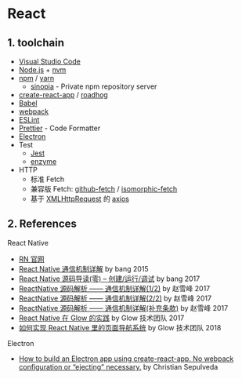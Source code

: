 # React

## 1. toolchain
- [Visual Studio Code](https://code.visualstudio.com)
- [Node.js](https://nodejs.org/en/) + [nvm](https://github.com/creationix/nvm)
- [npm](https://www.npmjs.com) / [yarn](https://yarnpkg.com/zh-Hans/)
    - [sinopia](https://github.com/rlidwka/sinopia) - Private npm repository server
- [create-react-app](https://github.com/facebookincubator/create-react-app) / [roadhog](https://github.com/sorrycc/roadhog)
- [Babel](https://babeljs.io)
- [webpack](https://webpack.js.org)
- [ESLint](https://eslint.org)
- [Prettier](https://prettier.io) - Code Formatter
- [Electron](https://electronjs.org)
- Test
    - [Jest](http://facebook.github.io/jest/)
    - [enzyme](http://airbnb.io/enzyme/)
- HTTP
    - 标准 Fetch
    - 兼容版 Fetch: [github-fetch](https://github.com/github/fetch) / [isomorphic-fetch](https://github.com/matthew-andrews/isomorphic-fetch)
    - 基于 [XMLHttpRequest](https://developer.mozilla.org/en-US/docs/Web/API/XMLHttpRequest) 的 [axios](https://github.com/axios/axios)

## 2. References

React Native
- [RN 官网](http://facebook.github.io/react-native/)
- [React Native 通信机制详解](http://blog.cnbang.net/tech/2698/) by bang 2015
- [React Native 源码导读(零) – 创建/运行/调试](http://blog.cnbang.net/tech/3461/) by bang 2017
- [ReactNative 源码解析 —— 通信机制详解(1/2)](http://zxfcumtcs.github.io/2017/10/08/ReactNativeCommunicationMechanism/) by 赵雪峰 2017
- [ReactNative 源码解析 —— 通信机制详解(2/2)](http://zxfcumtcs.github.io/2017/10/12/ReactNativeCommunicationMechanism2/) by 赵雪峰 2017
- [ReactNative 源码解析 —— 通信机制详解(补充条款)](http://zxfcumtcs.github.io/2017/11/22/RNCommunicationMechanism-AdditionalTerms/) by 赵雪峰 2017
- [React Native 在 Glow 的实践](http://tech.glowing.com/cn/react-native-at-glow/) by Glow 技术团队 2017
- [如何实现 React Native 里的页面导航系统](http://tech.glowing.com/cn/all-about-routing-and-navigation-in-react-native/) by Glow 技术团队 2018

Electron
- [How to build an Electron app using create-react-app. No webpack configuration or “ejecting” necessary.](https://medium.freecodecamp.org/building-an-electron-application-with-create-react-app-97945861647c) by Christian Sepulveda